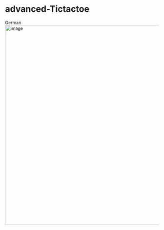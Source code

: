 # advanced-Tictactoe
German
<img width="653" alt="image" src="https://github.com/user-attachments/assets/fc808c0b-833b-4ed4-bbc9-ab40f93b0c1e" />
